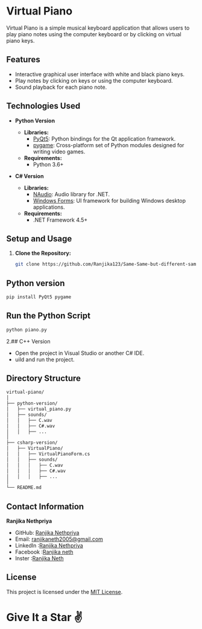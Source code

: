 # Virtual Piano

Virtual Piano is a simple musical keyboard application that allows users to play piano notes using the computer keyboard or by clicking on virtual piano keys.

## Features

- Interactive graphical user interface with white and black piano keys.
- Play notes by clicking on keys or using the computer keyboard.
- Sound playback for each piano note.

## Technologies Used

- **Python Version**
  - **Libraries:**
    - [PyQt5](https://pypi.org/project/PyQt5/): Python bindings for the Qt application framework.
    - [pygame](https://pypi.org/project/pygame/): Cross-platform set of Python modules designed for writing video games.
  - **Requirements:**
    - Python 3.6+

- **C# Version**
  - **Libraries:**
    - [NAudio](https://github.com/naudio/NAudio): Audio library for .NET.
    - [Windows Forms](https://docs.microsoft.com/en-us/dotnet/desktop/winforms/): UI framework for building Windows desktop applications.
  - **Requirements:**
    - .NET Framework 4.5+

## Setup and Usage

1. **Clone the Repository:**
   ```bash
   git clone https://github.com/Ranjika123/Same-Same-but-different-same-thing-on-different-languages-
## Python version
```bash
pip install PyQt5 pygame
```
## Run the Python Script
```bash
python piano.py
```

2.## C++ Version
- Open the project in Visual Studio or another C# IDE.
- uild and run the project.
  
## Directory Structure
```bash
virtual-piano/
│
├── python-version/
│   ├── virtual_piano.py
│   ├── sounds/
│   │   ├── C.wav
│   │   ├── C#.wav
│   │   ├── ...
│
├── csharp-version/
│   ├── VirtualPiano/
│   │   ├── VirtualPianoForm.cs
│   │   ├── sounds/
│   │   │   ├── C.wav
│   │   │   ├── C#.wav
│   │   │   ├── ...
│
└── README.md
```

## Contact Information
**Ranjika Nethpriya**
- GitHub: [Ranjika Nethpriya](https://github.com/Ranjika123)
- Email: ranjikaneth2005@gmail.com
- LinkedIn :[Ranjika Nethpriya](https://www.linkedin.com/in/ranjika-nethpriya-087268246/)
- Facebook :[Ranjika neth](https://web.facebook.com/ranjikaneth/)
- Inster :[Ranjika Neth](https://www.instagram.com/ranjika_neth/)

## License
This project is licensed under the [MIT License](LICENSE).

<h1>Give It a Star ✌</h1>

